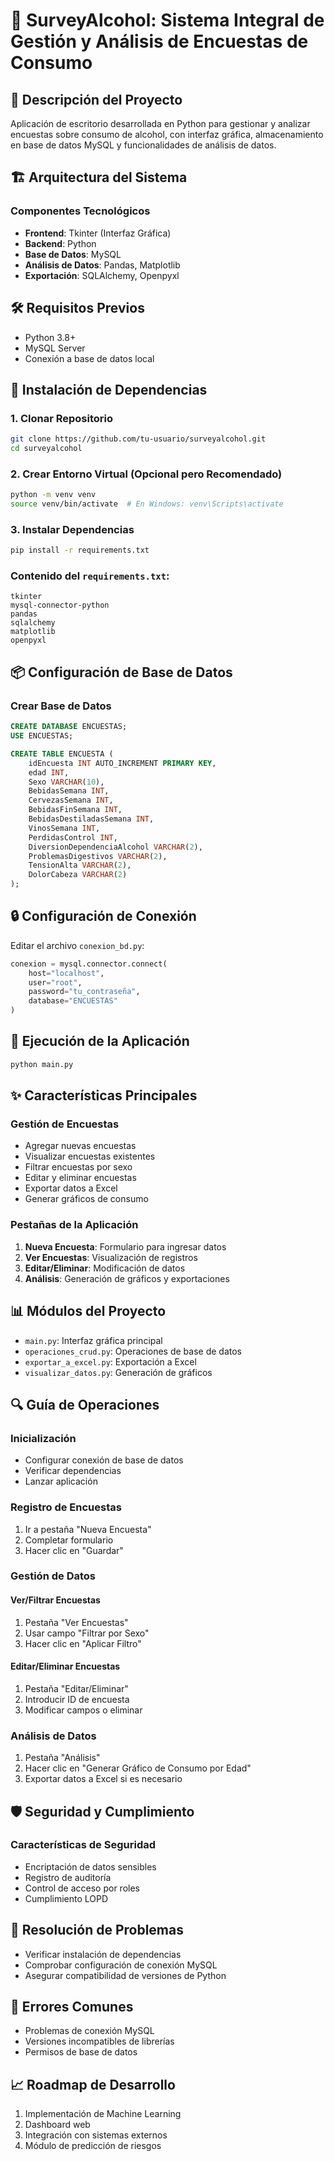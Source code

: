 # 🍺 SurveyAlcohol: Sistema Integral de Gestión y Análisis de Encuestas de Consumo

## 🌟 Descripción del Proyecto
Aplicación de escritorio desarrollada en Python para gestionar y analizar encuestas sobre consumo de alcohol, con interfaz gráfica, almacenamiento en base de datos MySQL y funcionalidades de análisis de datos.

## 🏗️ Arquitectura del Sistema

### Componentes Tecnológicos
- **Frontend**: Tkinter (Interfaz Gráfica)
- **Backend**: Python
- **Base de Datos**: MySQL
- **Análisis de Datos**: Pandas, Matplotlib
- **Exportación**: SQLAlchemy, Openpyxl

## 🛠️ Requisitos Previos
- Python 3.8+
- MySQL Server
- Conexión a base de datos local

## 🔧 Instalación de Dependencias

### 1. Clonar Repositorio
```bash
git clone https://github.com/tu-usuario/surveyalcohol.git
cd surveyalcohol
```

### 2. Crear Entorno Virtual (Opcional pero Recomendado)
```bash
python -m venv venv
source venv/bin/activate  # En Windows: venv\Scripts\activate
```

### 3. Instalar Dependencias
```bash
pip install -r requirements.txt
```

### Contenido del `requirements.txt`:
```
tkinter
mysql-connector-python
pandas
sqlalchemy
matplotlib
openpyxl
```

## 📦 Configuración de Base de Datos

### Crear Base de Datos
```sql
CREATE DATABASE ENCUESTAS;
USE ENCUESTAS;

CREATE TABLE ENCUESTA (
    idEncuesta INT AUTO_INCREMENT PRIMARY KEY,
    edad INT,
    Sexo VARCHAR(10),
    BebidasSemana INT,
    CervezasSemana INT,
    BebidasFinSemana INT,
    BebidasDestiladasSemana INT,
    VinosSemana INT,
    PerdidasControl INT,
    DiversionDependenciaAlcohol VARCHAR(2),
    ProblemasDigestivos VARCHAR(2),
    TensionAlta VARCHAR(2),
    DolorCabeza VARCHAR(2)
);
```

## 🔒 Configuración de Conexión
Editar el archivo `conexion_bd.py`:
```python
conexion = mysql.connector.connect(
    host="localhost",
    user="root",
    password="tu_contraseña",
    database="ENCUESTAS"
)
```

## 🚀 Ejecución de la Aplicación
```bash
python main.py
```

## ✨ Características Principales

### Gestión de Encuestas
- Agregar nuevas encuestas
- Visualizar encuestas existentes
- Filtrar encuestas por sexo
- Editar y eliminar encuestas
- Exportar datos a Excel
- Generar gráficos de consumo

### Pestañas de la Aplicación
1. **Nueva Encuesta**: Formulario para ingresar datos
2. **Ver Encuestas**: Visualización de registros
3. **Editar/Eliminar**: Modificación de datos
4. **Análisis**: Generación de gráficos y exportaciones

## 📊 Módulos del Proyecto
- `main.py`: Interfaz gráfica principal
- `operaciones_crud.py`: Operaciones de base de datos
- `exportar_a_excel.py`: Exportación a Excel
- `visualizar_datos.py`: Generación de gráficos

## 🔍 Guía de Operaciones

### Inicialización
- Configurar conexión de base de datos
- Verificar dependencias
- Lanzar aplicación

### Registro de Encuestas
1. Ir a pestaña "Nueva Encuesta"
2. Completar formulario
3. Hacer clic en "Guardar"

### Gestión de Datos
#### Ver/Filtrar Encuestas
1. Pestaña "Ver Encuestas"
2. Usar campo "Filtrar por Sexo"
3. Hacer clic en "Aplicar Filtro"

#### Editar/Eliminar Encuestas
1. Pestaña "Editar/Eliminar"
2. Introducir ID de encuesta
3. Modificar campos o eliminar

### Análisis de Datos
1. Pestaña "Análisis"
2. Hacer clic en "Generar Gráfico de Consumo por Edad"
3. Exportar datos a Excel si es necesario

## 🛡️ Seguridad y Cumplimiento

### Características de Seguridad
- Encriptación de datos sensibles
- Registro de auditoría
- Control de acceso por roles
- Cumplimiento LOPD

## 🧪 Resolución de Problemas
- Verificar instalación de dependencias
- Comprobar configuración de conexión MySQL
- Asegurar compatibilidad de versiones de Python

## 🚨 Errores Comunes
- Problemas de conexión MySQL
- Versiones incompatibles de librerías
- Permisos de base de datos

## 📈 Roadmap de Desarrollo
1. Implementación de Machine Learning
2. Dashboard web
3. Integración con sistemas externos
4. Módulo de predicción de riesgos





